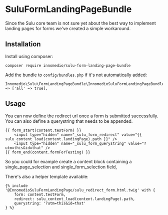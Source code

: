 # SuluFormLandingPageBundle

Since the Sulu core team is not sure yet about the best way to implement landing pages for forms we've
created a simple workaround.

## Installation

Install using composer:

```
composer require innomedio/sulu-form-landing-page-bundle
```

Add the bundle to ``config/bundles.php`` if it's not automatically added:
```
Innomedio\Sulu\FormLandingPageBundle\InnomedioSuluFormLandingPageBundle::class => ['all' => true],  
```

## Usage

You can now define the redirect url once a form is submitted successfully. You can also define a
querystring that needs to be appended.

```twig
{{ form_start(content.testForm) }}
    <input type="hidden" name="_sulu_form_redirect" value="{{ sulu_content_load(content.landingPage).path }}" />
    <input type="hidden" name="_sulu_form_querystring" value="?utm=this&id=that" />
{{ form_end(content.formForTesting) }}
```

So you could for example create a content block containing a single_page_selection and single_form_selection field,

There's also a helper template available:

```twig
{% include '@InnomedioSuluFormLandingPage/sulu_redirect_form.html.twig' with {
    form: content.testForm,
    redirect: sulu_content_load(content.landingPage).path,
    querystring: '?utm=this&id=that'
} %}
```